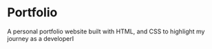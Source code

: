 # Portfolio
 A personal portfolio website built with HTML, and CSS to highlight my journey as a developerI
